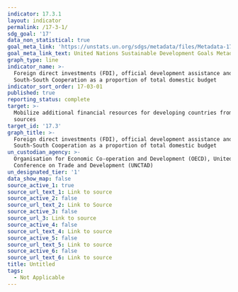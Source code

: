 ```yaml
---
indicator: 17.3.1
layout: indicator
permalink: /17-3-1/
sdg_goal: '17'
data_non_statistical: true
goal_meta_link: 'https://unstats.un.org/sdgs/metadata/files/Metadata-17-03-01.pdf'
goal_meta_link_text: United Nations Sustainable Development Goals Metadata (pdf 468kB)
graph_type: line
indicator_name: >-
  Foreign direct investments (FDI), official development assistance and
  South-South Cooperation as a proportion of total domestic budget
indicator_sort_order: 17-03-01
published: true
reporting_status: complete
target: >-
  Mobilize additional financial resources for developing countries from multiple
  sources
target_id: '17.3'
graph_title: >-
  Foreign direct investments (FDI), official development assistance and
  South-South Cooperation as a proportion of total domestic budget
un_custodian_agency: >-
  Organisation for Economic Co-operation and Development (OECD), United Nations
  Conference on Trade and Development (UNCTAD)
un_designated_tier: '1'
data_show_map: false
source_active_1: true
source_url_text_1: Link to source
source_active_2: false
source_url_text_2: Link to Source
source_active_3: false
source_url_3: Link to source
source_active_4: false
source_url_text_4: Link to source
source_active_5: false
source_url_text_5: Link to source
source_active_6: false
source_url_text_6: Link to source
title: Untitled
tags:
  - Not Applicable
---
```


